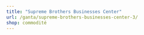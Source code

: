 ```yaml
---
title: "Supreme Brothers Businesses Center"
url: /ganta/supreme-brothers-businesses-center-3/
shop: commodité
---
```

